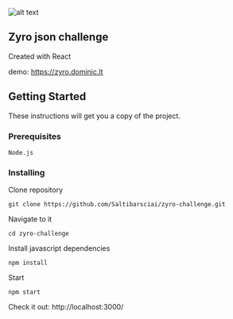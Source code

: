 ![alt text](https://miro.medium.com/max/948/1*AeqbIDoiSjG_eyI4_jX_cQ.png)


## Zyro json challenge

Created with React

demo: https://zyro.dominic.lt

## Getting Started

These instructions will get you a copy of the project.

### Prerequisites

```
Node.js
```

### Installing

Clone repository

```
git clone https://github.com/Saltibarsciai/zyro-challenge.git
```

Navigate to it

```
cd zyro-challenge
```

Install javascript dependencies

```
npm install
```

Start

```
npm start
```

Check it out: http://localhost:3000/
